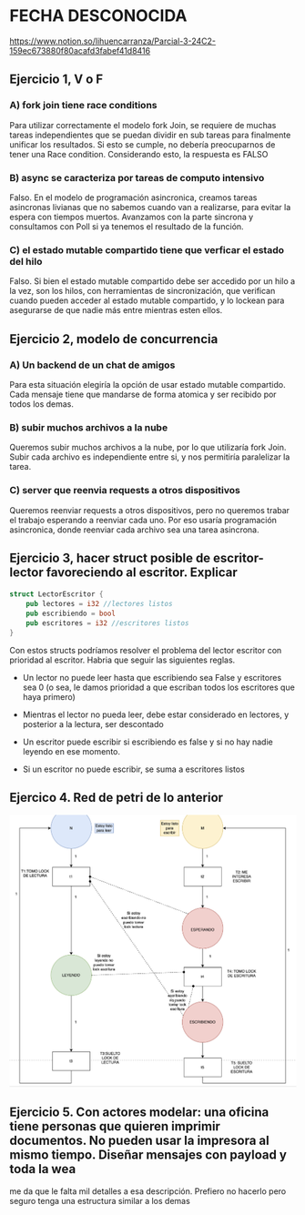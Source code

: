 # FECHA DESCONOCIDA

https://www.notion.so/lihuencarranza/Parcial-3-24C2-159ec673880f80acafd3fabef41d8416

## Ejercicio 1, V o F

### A) fork join tiene race conditions

Para utilizar correctamente el modelo fork Join, se requiere de muchas tareas independientes que se puedan dividir en sub tareas para finalmente unificar los resultados. Si esto se cumple, no debería preocuparnos de tener una Race condition. Considerando esto, la respuesta es FALSO

### B) async se caracteriza por tareas de computo intensivo

Falso. En el modelo de programación asincronica, creamos tareas asincronas livianas que no sabemos cuando van a realizarse, para evitar la espera con tiempos muertos. Avanzamos con la parte sincrona y consultamos con Poll si ya tenemos el resultado de la función.

### C) el estado mutable compartido tiene que verficar el estado del hilo

Falso. Si bien el estado mutable compartido debe ser accedido por un hilo a la vez, son los hilos, con herramientas de sincronización, que verifican cuando pueden acceder al estado mutable compartido, y lo lockean para asegurarse de que nadie más entre mientras esten ellos.

## Ejercicio 2, modelo de concurrencia

### A) Un backend de un chat de amigos

Para esta situación elegiría la opción de usar estado mutable compartido. Cada mensaje tiene que mandarse de forma atomica y ser recibido por todos los demas.

### B) subir muchos archivos a la nube

Queremos subir muchos archivos a la nube, por lo que utilizaría fork Join. Subir cada archivo es independiente entre si, y nos permitiría paralelizar la tarea.

### C) server que reenvia requests a otros dispositivos

Queremos reenviar requests a otros dispositivos, pero no queremos trabar el trabajo esperando a reenviar cada uno. Por eso usaría programación asincronica, donde reenviar cada archivo sea una tarea asincrona.

## Ejercicio 3, hacer struct posible de escritor-lector favoreciendo al escritor. Explicar

```rust
struct LectorEscritor {
    pub lectores = i32 //lectores listos
    pub escribiendo = bool
    pub escritores = i32 //escritores listos
}

```

Con estos structs podríamos resolver el problema del lector escritor con prioridad al escritor. Habria que seguir las siguientes reglas.

- Un lector no puede leer hasta que escribiendo sea False y escritores sea 0 (o sea, le damos prioridad a que escriban todos los escritores que haya primero)

- Mientras el lector no pueda leer, debe estar considerado en lectores, y posterior a la lectura, ser descontado

- Un escritor puede escribir si escribiendo es false y si no hay nadie leyendo en ese momento.

- Si un escritor no puede escribir, se suma a escritores listos

## Ejercico 4. Red de petri de lo anterior

![red de petri lector escritor con priori escritor](Lec_escri_priori_escri.png)

## Ejercicio 5. Con actores modelar: una oficina tiene personas que quieren imprimir documentos. No pueden usar la impresora al mismo tiempo. Diseñar mensajes con payload y toda la wea

me da que le falta mil detalles a esa descripción. Prefiero no hacerlo pero seguro tenga una estructura similar a los demas
